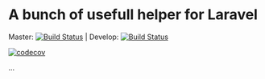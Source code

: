 # A bunch of usefull helper for Laravel

Master: [![Build Status](https://travis-ci.org/spresnac/laravel-helper-bunch.svg?branch=master)](https://travis-ci.org/spresnac/laravel-helper-bunch)  |  Develop: [![Build Status](https://travis-ci.org/spresnac/laravel-helper-bunch.svg?branch=develop)](https://travis-ci.org/spresnac/laravel-helper-bunch) 

[![codecov](https://codecov.io/gh/spresnac/laravel-helper-bunch/branch/master/graph/badge.svg)](https://codecov.io/gh/spresnac/laravel-helper-bunch)


            
...
